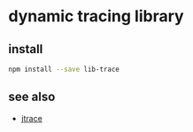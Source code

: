 # dynamic tracing library

## install

```bash
npm install --save lib-trace
```

## see also

- [jtrace](https://github.com/groundwater/node-jtrace)
